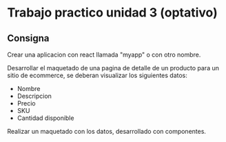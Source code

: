 # Trabajo practico unidad 3 (optativo)

## Consigna

Crear una aplicacion con react llamada "myapp" o con otro nombre.

Desarrollar el maquetado de una pagina de detalle de un producto para un sitio de ecommerce, se deberan visualizar los siguientes datos:

- Nombre
- Descripcion
- Precio
- SKU
- Cantidad disponible

Realizar un maquetado con los datos, desarrollado con componentes.
